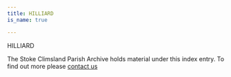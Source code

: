```yaml
---
title: HILLIARD
is_name: true

---
```


HILLIARD


The Stoke Climsland Parish Archive holds material under this index entry. To find out more please [contact us](/contact/)
